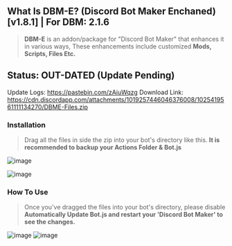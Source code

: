 ## What Is DBM-E? (Discord Bot Maker Enchaned) [v1.8.1] | For DBM: __2.1.6__
> **DBM-E** is an addon/package for "Discord Bot Maker" that enhances it in various ways, 
> These enhancements include customized **Mods, Scripts, Files Etc.**


## Status: OUT-DATED (Update Pending)
Update Logs: https://pastebin.com/zAiuWqzg
Download Link: https://cdn.discordapp.com/attachments/1019257446046376008/1025419561111134270/DBME-Files.zip

### Installation

> Drag all the files in side the zip into your bot's directory like this. **It is recommended to backup your Actions Folder & Bot.js**

![image](https://cdn.discordapp.com/attachments/916317602685546506/1011289457611251802/unknown.png)

![image](https://cdn.discordapp.com/attachments/916317602685546506/1011290474205675542/unknown.png)

### How To Use

> Once you've dragged the files into your bot's directory, please disable **Automatically Update Bot.js and restart your 'Discord Bot Maker' to see the changes.**

![image](https://cdn.discordapp.com/attachments/916317602685546506/1011290348485615686/unknown.png)
![image](https://cdn.discordapp.com/attachments/634311263765397504/1074172219397247106/image.png)

